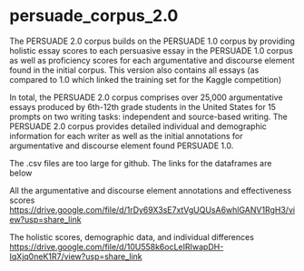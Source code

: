 # persuade_corpus_2.0

The PERSUADE 2.0 corpus builds on the PERSUADE 1.0 corpus by providing holistic essay scores to each persuasive essay in the PERSUADE 1.0 corpus as well as proficiency scores for each argumentative and discourse element found in the initial corpus. This version also contains all essays (as compared to 1.0 which linked the training set for the Kaggle competition)

In total, the PERSUADE 2.0 corpus comprises over 25,000 argumentative essays produced by 6th-12th grade students in the United States for 15 prompts on two writing tasks: independent and source-based writing. The PERSUADE 2.0 corpus provides detailed individual and demographic information for each writer as well as the initial annotations for argumentative and discourse element found PERSUADE 1.0.

The .csv files are too large for github. The links for the dataframes are below

All the argumentative and discourse element annotations and effectiveness scores
https://drive.google.com/file/d/1rDy69X3sE7xtVgUQUsA6whlGANV1RgH3/view?usp=share_link

The holistic scores, demographic data, and individual differences
https://drive.google.com/file/d/10U558k6ocLeIRIwapDH-IqXjq0neK1R7/view?usp=share_link

